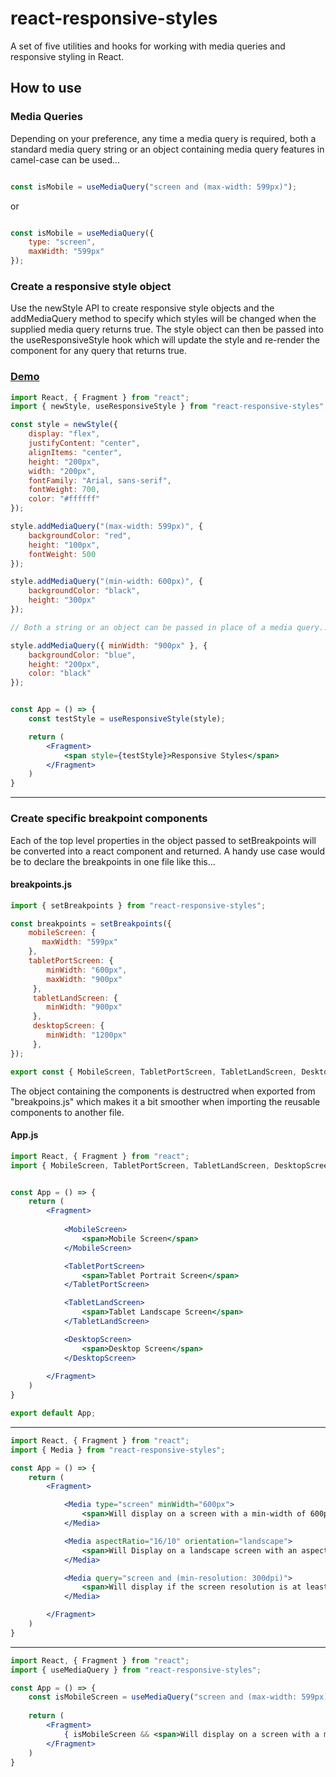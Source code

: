 # react-responsive-styles

A set of five utilities and hooks for working with media queries and responsive styling in React.

How to use
----------

### Media Queries 

Depending on your preference, any time a media query is required, both a standard media query string or an object containing media query features in camel-case can be used...

```javascript

const isMobile = useMediaQuery("screen and (max-width: 599px)");

```

or

```javascript

const isMobile = useMediaQuery({
    type: "screen",
    maxWidth: "599px"
});

```

### Create a responsive style object

Use the newStyle API to create responsive style objects and the addMediaQuery method to specify which styles will be changed when the supplied media query returns true. The style object can then be passed into the useResponsiveStyle hook which will update the style and re-render the component for any query that returns true.

### [Demo](https://dbuzzin.github.io/react-responsive-styles/demo01.html)

```jsx
import React, { Fragment } from "react";
import { newStyle, useResponsiveStyle } from "react-responsive-styles";

const style = newStyle({
    display: "flex",
    justifyContent: "center",
    alignItems: "center",
    height: "200px", 
    width: "200px",
    fontFamily: "Arial, sans-serif",
    fontWeight: 700,
    color: "#ffffff"
});

style.addMediaQuery("(max-width: 599px)", {
    backgroundColor: "red",
    height: "100px",
    fontWeight: 500
});

style.addMediaQuery("(min-width: 600px)", {
    backgroundColor: "black",
    height: "300px"
});

// Both a string or an object can be passed in place of a media query...

style.addMediaQuery({ minWidth: "900px" }, {
    backgroundColor: "blue",
    height: "200px",
    color: "black"
});


const App = () => {
    const testStyle = useResponsiveStyle(style);

    return (
        <Fragment>
            <span style={testStyle}>Responsive Styles</span>
        </Fragment>
    )
}
```

---

### Create specific breakpoint components

Each of the top level properties in the object passed to setBreakpoints will be converted into a react component and returned. A handy use case would be to declare the breakpoints in one file like this...

#### breakpoints.js

```jsx
import { setBreakpoints } from "react-responsive-styles";

const breakpoints = setBreakpoints({
    mobileScreen: {
       maxWidth: "599px" 
    },
    tabletPortScreen: {
        minWidth: "600px",
        maxWidth: "900px" 
     },
     tabletLandScreen: {
        minWidth: "900px"
     },
     desktopScreen: {
        minWidth: "1200px"
     },
});

export const { MobileScreen, TabletPortScreen, TabletLandScreen, DesktopScreen } = breakpoints;

```

The object containing the components is destructred when exported from "breakpoins.js" which makes it a bit smoother when importing the reusable components to another file.

#### App.js

```jsx
import React, { Fragment } from "react";
import { MobileScreen, TabletPortScreen, TabletLandScreen, DesktopScreen } from "./breakpoints";


const App = () => {
    return (
        <Fragment>
        
            <MobileScreen>
                <span>Mobile Screen</span>
            </MobileScreen>

            <TabletPortScreen>
                <span>Tablet Portrait Screen</span>
            </TabletPortScreen>

            <TabletLandScreen>
                <span>Tablet Landscape Screen</span>
            </TabletLandScreen>

            <DesktopScreen>
                <span>Desktop Screen</span>
            </DesktopScreen>
            
        </Fragment>
    )
}

export default App;
```

---

```jsx
import React, { Fragment } from "react";
import { Media } from "react-responsive-styles";

const App = () => {
    return (
        <Fragment>

            <Media type="screen" minWidth="600px"> 
                <span>Will display on a screen with a min-width of 600px</span>
            </Media>

            <Media aspectRatio="16/10" orientation="landscape">
                <span>Will Display on a landscape screen with an aspect ration of 16:10</span>
            </Media>

            <Media query="screen and (min-resolution: 300dpi)">
                <span>Will display if the screen resolution is at least 300dpi</span>
            </Media>

        </Fragment>
    )
}
```

---

```jsx
import React, { Fragment } from "react";
import { useMediaQuery } from "react-responsive-styles";

const App = () => {
    const isMobileScreen = useMediaQuery("screen and (max-width: 599px)");
    
    return (
        <Fragment>
            { isMobileScreen && <span>Will display on a screen with a max-width of 599px</span> }
        </Fragment>
    )
}
```

